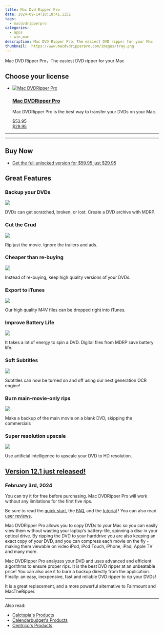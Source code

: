 ```yaml
---
title: Mac Dvd Ripper Pro 
date: 2024-09-14T10:18:41.115Z
tags: 
  - macdvdripperpro
categories: 
  - apps
  - win,mac
description: Mac DVD Ripper Pro，The easiest DVD ripper for your Mac
thumbnail: 	https://www.macdvdripperpro.com/images/tray.png
---
```


Mac DVD Ripper Pro，The easiest DVD ripper for your Mac

<!--__INIT__BEGIN__TAG__PRODUCTS__LIST__-->
<!--__INIT__END__TAG__PRODUCTS__LIST__-->

<!--__INIT__BEGIN__TAG__FEED_PRODUCTS__LIST__-->

## Choose your license

<div class="home-content-container">
  <ul class="home-article-list">
    <li class="home-article-item flex flex-row feedProduct">
      <div class="basis-1/3 lg:basis-1/4 xl:basis-1/5 relative flex justify-center items-center overflow-hidden">
                <a href="https://secure.2checkout.com/order/cart.php?PRODS=2201613&amp;QTY=1&amp;AFFILIATE=108875" class="w-24 h-24 md:w-28 md:h-28 lg:w-32 lg:h-32 xl:w-42 xl:h-42 max-w-24 max-h-24 md:max-w-28 md:max-h-28 lg:max-w-32 lg:max-h-32 xl:max-w-42 xl:max-h-42 -pt-2">
          <img src="https://thmb.techidaily.com/056b5dc5bf38553fc5e62980ac558058cdfef6fae043dca04e140a16eeec969f.jpg" alt="Mac DVDRipper Pro" class="relative w-full h-full rounded-full object-cover dark:brightness-75 -mt-4 p-4">
        </a>
              </div>
      <div class="flex flex-col gap-5 px-7 pb-7 basis-2/3 lg:basis-3/4 xl:basis-4/5  pt-5">
        <h3 class="home-article-title"><a href="https://secure.2checkout.com/order/cart.php?PRODS=2201613&amp;QTY=1&amp;AFFILIATE=108875">Mac DVDRipper Pro</a></h3>
        <div class="home-article-content markdown-body">
                  <html><head></head><body><p>Mac DVDRipper Pro is the best way to transfer your DVDs on your Mac.</p></body></html>                </div>
        <div class="flex flex-row feedProduct-Price">
          <div class="feedProduct-Price--Old">
            <span class="feedProduct-Price--Currency">$</span>53<span class="feedProduct-Price--Cents">.95</span>
          </div>
          <div class="">
            <a href="https://secure.2checkout.com/order/cart.php?PRODS=2201613&amp;QTY=1&amp;AFFILIATE=108875">
            <span class="feedProduct-Price--Currency">$</span>29<span class="feedProduct-Price--Cents">.95</span>
            </a>
          </div>
        </div>
      </div>
    </li>
  </ul>
</div>

<hr>
<!--__INIT__END__TAG__FEED_PRODUCTS__LIST__-->

<hr>

## Buy Now

- [Get the full unlocked version for $59.95 just $29.95](https://secure.avangate.com/order/checkout.php?PRODS=2201613&QTY=1&AFFILIATE=108875&CART=1&CARD=1)

## Great Features

### Backup your DVDs

![](https://www.macdvdripperpro.com/images/icon-backup.png)

DVDs can get scratched, broken, or lost. Create a DVD archive with MDRP.

### Cut the Crud

![](https://www.macdvdripperpro.com/images/icon-cut.png)

Rip just the movie. Ignore the trailers and ads.

### Cheaper than re-buying

![](https://www.macdvdripperpro.com/images/icon-cheap.png)

Instead of re-buying, keep high quality versions of your DVDs.

### Export to iTunes

![](https://www.macdvdripperpro.com/images/icon-itunes.png)

Our high quality M4V files can be dropped right into iTunes.

### Improve Battery Life

![](https://www.macdvdripperpro.com/images/icon-battery.png)

It takes a lot of energy to spin a DVD. Digital files from MDRP save battery life.

### Soft Subtitles

![](https://www.macdvdripperpro.com/images/icon-subtitles.png)

Subtitles can now be turned on and off using our next generation OCR engine!

### Burn main-movie-only rips

![](https://www.macdvdripperpro.com/images/icon-movie-only.png)

Make a backup of the main movie on a blank DVD, skipping the commercials

### Super resolution upscale

![](https://www.macdvdripperpro.com/images/icon-upscale.png)

Use artificial intelligence to upscale your DVD to HD resolution.

## [Version 12.1 just released!](https://www.macdvdripperpro.com/release_notes.html)

### February 3rd, 2024

You can try it for free before purchasing. Mac DVDRipper Pro will work without any limitations for the first five rips.

Be sure to read the [quick start](https://www.macdvdripperpro.com/QuickStarts/QuickStart_en.html), the [FAQ](https://www.macdvdripperpro.com/faq.html), and the [tutorial](https://www.macdvdripperpro.com/tutorial.html) ! You can also read [user reviews](https://www.macdvdripperpro.com//reviews.html).

Mac DVDRipper Pro allows you to copy DVDs to your Mac so you can easily view them without wasting your laptop's battery-life, spinning a disc in your optical drive. By ripping the DVD to your harddrive you are also keeping an exact copy of your DVD, and you can compress each movie on the fly - making them viewable on video iPod, iPod Touch, iPhone, iPad, Apple TV and many more.

Mac DVDRipper Pro analyzes your DVD and uses advanced and efficient algorithms to ensure proper rips. It is the best DVD ripper at an unbeatable price! You can also use it to burn a backup directly from the application. Finally: an easy, inexpensive, fast and reliable DVD ripper to rip your DVDs!

It is a great replacement, and a more powerful alternative to Fairmount and MacTheRipper.

<hr>

<ins class="adsbygoogle"
      style="display:block"
      data-ad-client="ca-pub-7571918770474297"
      data-ad-slot="8358498916"
      data-ad-format="auto"
      data-full-width-responsive="true"></ins>

<span class="atpl-alsoreadstyle">Also read:</span>
<div><ul>
<li><a href="https://tools.techidaily.com/calctopia/products/"><u>Calctopia's Products</u></a></li>
<li><a href="https://tools.techidaily.com/calendarbudget/products/"><u>Calendarbudget's Products</u></a></li>
<li><a href="https://tools.techidaily.com/centrico/products/"><u>Centrico's Products</u></a></li>
</ul></div>

